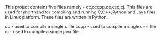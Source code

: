 
This project contains five files namely - cc,cccpp,ce,cec,cj.
This files are used for shorthand for compiling and running C,C++,Python and Java files in Linux platform.
These files are written in Python.

cc - used to compile a single c file
ccpp - used to compile a single c++ file
cj - used to compile a single java file
